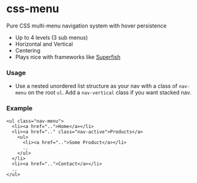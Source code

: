 # css-menu
Pure CSS multi-menu navigation system with hover persistence

* Up to 4 levels (3 sub menus)
* Horizontal and Vertical
* Centering
* Plays nice with frameworks like [Superfish](https://github.com/joeldbirch/superfish/)

### Usage

* Use a nested unordered list structure as your nav with a class of `nav-menu` on the root `ul`. Add a `nav-vertical` class if you want stacked nav.

### Example

````
<ul class="nav-menu">
  <li><a href="..">Home</a></li>
  <li><a href=".." class="nav-active">Products</a>
    <ul>
      <li><a href="..">Some Product</a></li>
      ..
    </ul>
  </li>
  <li><a href="..">Contact</a></li>
  ..
</ul>